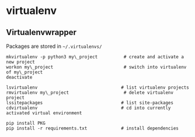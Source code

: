 # virtualenv

## Virtualenvwrapper

Packages are stored in `~/.virtualenvs/`

    mkvirtualenv -p python3 my\_project          # create and activate a new project
    workon my\_project                           # switch into virtualenv of my\_project
    deactivate

    lsvirtualenv                                # list virtualenv projects
    rmvirtualenv my\_project                     # delete virtualenv project
    lssitepackages                              # list site-packages
    cdvirtualenv                                # cd into currently activated virtual environment

    pip install PKG
    pip install -r requirements.txt             # install dependencies
